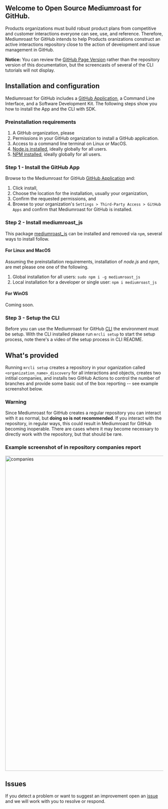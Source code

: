 ## Welcome to Open Source Mediumroast for GitHub.
Products organizations must build robust product plans from competitive and customer interactions everyone can see, use, and reference. Therefore, Mediumroast for GitHub intends to help Products oranizations construct an active interactions repository close to the action of development and issue management in GitHub.

**Notice:** You can review the [GitHub Page Version](https://mediumroast.github.io/mediumroast_js/) rather than the repository version of this documentation, but the screencasts of several of the CLI tutorials will not display. 

## Installation and configuration
Mediumroast for GitHub includes a [GitHub Application](https://github.com/apps/mediumroast-for-github), a Command Line Interface, and a Software Development Kit.  The following steps show you how to install the App and the CLI with SDK.

### Preinstallation requirements
1. A GitHub organization, please 
2. Permissions in your GitHub organization to install a GitHub application.
3. Access to a command line terminal on Linux or MacOS.
4. [Node.js installed](https://docs.npmjs.com/downloading-and-installing-node-js-and-npm#using-a-node-installer-to-install-nodejs-and-npm), ideally globally for all users.
5. [NPM installed](https://docs.npmjs.com/downloading-and-installing-node-js-and-npm#using-a-node-installer-to-install-nodejs-and-npm), ideally globally for all users.

### Step 1 - Install the GitHub App
Browse to the Mediumroast for GitHub [GitHub Application](https://github.com/apps/mediumroast-for-github) and: 

1. Click install,
2. Choose the location for the installation, usually your organization,
3. Confirm the requested permissions, and
4. Browse to your organization's `Settings > Third-Party Access > GitHub Apps` and confirm that Mediumroast for GitHub is installed.

### Step 2 - Install mediumroast_js
This package [mediumroast_js](https://www.npmjs.com/package/mediumroast_js) can be installed and removed via `npm`, several ways to install follow.

#### For Linux and MacOS
Assuming the preinstallation requirements, installation of *node.js* and *npm*, are met please one one of the following.
1. Global installation for all users: `sudo npm i -g mediumroast_js`
2. Local installation for a developer or single user: `npm i mediumroast_js`

#### For WinOS
Coming soon.

### Step 3 - Setup the CLI
Before you can use the Mediumroast for GitHub [CLI](https://github.com/mediumroast/mediumroast_js/blob/main/cli/README.md) the environment must be setup.  With the CLI installed please run `mrcli setup` to start the setup process, note there's a video of the setup process in CLI README.

## What's provided
Running `mrcli setup` creates a repository in your oganization called `<organization_name>_discovery` for all interactions and objects, creates two intitial companies, and installs two GitHub Actions to control the number of branches and provide some basic out of the box reporting -- see example screenshot below.

### Warning
Since Mediumroast for GitHub creates a regular repository you can interact with it as normal, but **doing so is not recommended**. If you interact with the repository, in regular ways, this could result in Mediumroast for GitHub becoming inoperable.  There are cases where it may become necessary to directly work with the repository, but that should be rare.

### Example screenshot of in repository companies report
<img width="1001" alt="companies" src="https://github.com/mediumroast/mediumroast_js/assets/10818650/23fbd53f-dbfe-4106-a18d-5d13e0b5ce2b">

## Issues
If you detect a problem or want to suggest an improvement open an [issue](https://github.com/mediumroast/mediumroast_js/issues) and we will work with you to resolve or respond.





